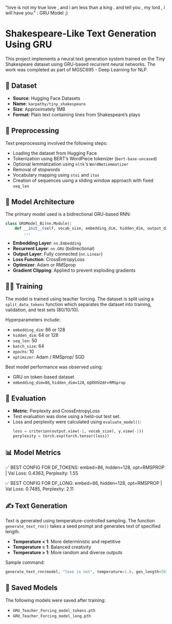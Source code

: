 "love is not my true love , and i am less than a king . and tell you , my lord , i will have you." : GRU Model ;)

# Shakespeare-Like Text Generation Using GRU

This project implements a neural text generation system trained on the Tiny Shakespeare dataset using GRU-based recurrent neural networks. The work was completed as part of MGSC695 - Deep Learning for NLP.

## 📂 Dataset

- **Source**: Hugging Face Datasets
- **Name**: `karpathy/tiny_shakespeare`
- **Size**: Approximately 1MB
- **Format**: Plain text containing lines from Shakespeare’s plays

## 🔧 Preprocessing

Text preprocessing involved the following steps:
- Loading the dataset from Hugging Face
- Tokenization using BERT’s WordPiece tokenizer (`bert-base-uncased`)
- Optional lemmatization using `nltk`'s `WordNetLemmatizer`
- Removal of stopwords
- Vocabulary mapping using `stoi` and `itos`
- Creation of sequences using a sliding window approach with fixed `seq_len`

## 🧠 Model Architecture

The primary model used is a bidirectional GRU-based RNN:

```python
class GRUModel_Bi(nn.Module):
    def __init__(self, vocab_size, embedding_dim, hidden_dim, output_dim):
        ...
```

- **Embedding Layer**: `nn.Embedding`
- **Recurrent Layer**: `nn.GRU` (bidirectional)
- **Output Layer**: Fully connected (`nn.Linear`)
- **Loss Function**: CrossEntropyLoss
- **Optimizer**: Adam or RMSprop
- **Gradient Clipping**: Applied to prevent exploding gradients

## 🏋️‍♀️ Training

The model is trained using teacher forcing. The dataset is split using a `split_data_tokens` function which separates the dataset into training, validation, and test sets (80/10/10).

Hyperparameters include:
- `embedding_dim`: 86 or 128
- `hidden_dim`: 64 or 128
- `seq_len`: 50
- `batch_size`: 64
- `epochs`: 10
- `optimizer`: Adam / RMSprop/ SGD

Best model performance was observed using:
- GRU on token-based dataset
- `embedding_dim=86`, `hidden_dim=128`, optimizer=`RMSprop`

## 🧪 Evaluation

- **Metric**: Perplexity and CrossEntropyLoss
- Test evaluation was done using a held-out test set.
- Loss and perplexity were calculated using `evaluate_model()`:
  ```python
  loss = criterion(output.view(-1, vocab_size), y.view(-1))
  perplexity = torch.exp(torch.tensor(loss))

## 📊 Model Metrics

✅ BEST CONFIG FOR DF_TOKENS: embed=86, hidden=128, opt=RMSPROP | Val Loss: 0.4363, Perplexity: 1.55

✅ BEST CONFIG FOR DF_LONG: embed=86, hidden=128, opt=RMSPROP | Val Loss: 0.7485, Perplexity: 2.11


## ✍️ Text Generation

Text is generated using temperature-controlled sampling. The function `generate_text_rnn()` takes a seed prompt and generates text of specified length.

- **Temperature < 1**: More deterministic and repetitive
- **Temperature = 1**: Balanced creativity
- **Temperature > 1**: More random and diverse outputs

Sample command:
```python
generate_text_rnn(model, "love is not", temperature=1.0, gen_length=50)
```

## 📃 Saved Models

The following models were saved after training:
- `GRU_Teacher_Forcing_model_tokens.pth`
- `GRU_Teacher_Forcing_model_long.pth`
